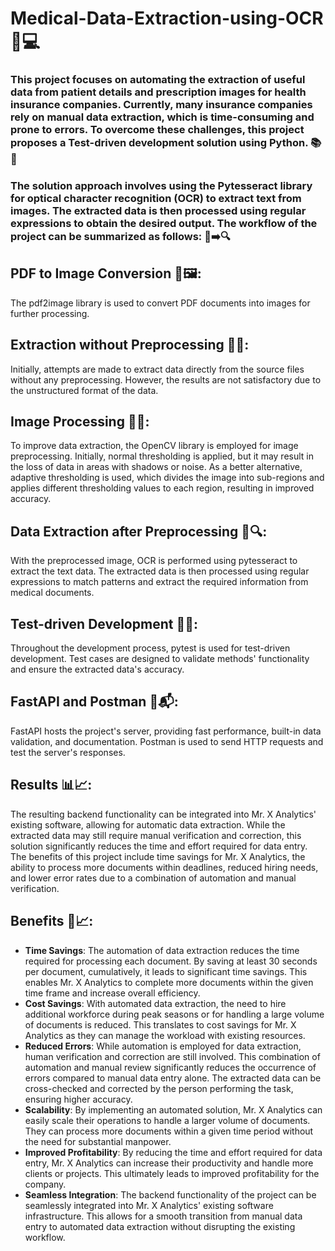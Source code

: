 # Medical-Data-Extraction-using-OCR 🏥💻

### This project focuses on automating the extraction of useful data from patient details and prescription images for health insurance companies. Currently, many insurance companies rely on manual data extraction, which is time-consuming and prone to errors. To overcome these challenges, this project proposes a Test-driven development solution using Python. 📚🔬

### The solution approach involves using the Pytesseract library for **optical character recognition (OCR)** to extract text from images. The extracted data is then processed using regular expressions to obtain the desired output. The workflow of the project can be summarized as follows: 📝➡️🔍

## **PDF to Image Conversion** 📄🖼️:
The pdf2image library is used to convert PDF documents into images for further processing.

## **Extraction without Preprocessing** 🚫🔄:
Initially, attempts are made to extract data directly from the source files without any preprocessing. However, the results are not satisfactory due to the unstructured format of the data.

## **Image Processing** 🌄🔧:
To improve data extraction, the OpenCV library is employed for image preprocessing. Initially, normal thresholding is applied, but it may result in the loss of data in areas with shadows or noise. As a better alternative, adaptive thresholding is used, which divides the image into sub-regions and applies different thresholding values to each region, resulting in improved accuracy.

## **Data Extraction after Preprocessing** 💾🔍:
With the preprocessed image, OCR is performed using pytesseract to extract the text data. The extracted data is then processed using regular expressions to match patterns and extract the required information from medical documents.

## **Test-driven Development** 🧪🔧:
Throughout the development process, pytest is used for test-driven development. Test cases are designed to validate methods' functionality and ensure the extracted data's accuracy.

## **FastAPI and Postman** 🚀📬:
FastAPI hosts the project's server, providing fast performance, built-in data validation, and documentation. Postman is used to send HTTP requests and test the server's responses.

## Results 📊📈:
The resulting backend functionality can be integrated into Mr. X Analytics' existing software, allowing for automatic data extraction. While the extracted data may still require manual verification and correction, this solution significantly reduces the time and effort required for data entry. The benefits of this project include time savings for Mr. X Analytics, the ability to process more documents within deadlines, reduced hiring needs, and lower error rates due to a combination of automation and manual verification.

## Benefits 🌟📈:
- **Time Savings**: The automation of data extraction reduces the time required for processing each document. By saving at least 30 seconds per document, cumulatively, it leads to significant time savings. This enables Mr. X Analytics to complete more documents within the given time frame and increase overall efficiency.
- **Cost Savings**: With automated data extraction, the need to hire additional workforce during peak seasons or for handling a large volume of documents is reduced. This translates to cost savings for Mr. X Analytics as they can manage the workload with existing resources.
- **Reduced Errors**: While automation is employed for data extraction, human verification and correction are still involved. This combination of automation and manual review significantly reduces the occurrence of errors compared to manual data entry alone. The extracted data can be cross-checked and corrected by the person performing the task, ensuring higher accuracy.
- **Scalability**: By implementing an automated solution, Mr. X Analytics can easily scale their operations to handle a larger volume of documents. They can process more documents within a given time period without the need for substantial manpower.
- **Improved Profitability**: By reducing the time and effort required for data entry, Mr. X Analytics can increase their productivity and handle more clients or projects. This ultimately leads to improved profitability for the company.
- **Seamless Integration**: The backend functionality of the project can be seamlessly integrated into Mr. X Analytics' existing software infrastructure. This allows for a smooth transition from manual data entry to automated data extraction without disrupting the existing workflow.
